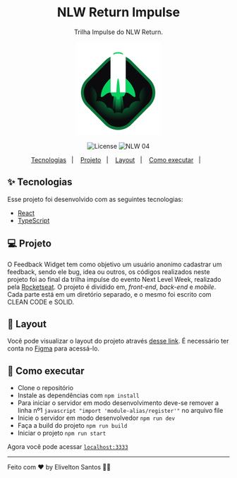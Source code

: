 <h1 align="center">NLW Return Impulse</h1>
<p align="center">Trilha Impulse do NLW Return.</p>

<p align="center">
  <img src="./.github/icon.svg" />
</p>

<p align="center">
  <img alt="License" src="https://img.shields.io/static/v1?label=license&message=MIT&color=8257E5&labelColor=000000">

 <img src="https://img.shields.io/static/v1?label=NLW&message=04&color=8257E5&labelColor=000000" alt="NLW 04" />
</p>

<p align="center">
  <a href="#-tecnologias">Tecnologias</a>&nbsp;&nbsp;&nbsp;|&nbsp;&nbsp;&nbsp;
  <a href="#-projeto">Projeto</a>&nbsp;&nbsp;&nbsp;|&nbsp;&nbsp;&nbsp;
  <a href="#-layout">Layout</a>&nbsp;&nbsp;&nbsp;|&nbsp;&nbsp;&nbsp;
  <a href="#-como-executar">Como executar</a>&nbsp;&nbsp;&nbsp;|&nbsp;&nbsp;&nbsp;
</p>

## ✨ Tecnologias

Esse projeto foi desenvolvido com as seguintes tecnologias:

- [React](https://reactjs.org)
- [TypeScript](https://www.typescriptlang.org/)

## 💻 Projeto

O Feedback Widget tem como objetivo um usuário anonimo cadastrar um feedback, sendo ele bug, idea ou outros, os códigos realizados neste projeto foi ao final da trilha impulse do evento Next Level Week, realizado pela [Rocketseat](https://www.rocketseat.com.br/).
O projeto é dividido em, _front-end_, _back-end_ e _mobile_. Cada parte está em um diretório separado, e o mesmo foi escrito com CLEAN CODE e SOLID.

## 🔖 Layout

Você pode visualizar o layout do projeto através [desse link](https://www.figma.com/file/VYGIFEa3ejW4Sx4PFy6Iuj/Feedback-Widget). É necessário ter conta no [Figma](http://figma.com/) para acessá-lo.

## 🚀 Como executar

- Clone o repositório
- Instale as dependências com `npm install`
- Para iniciar o servidor em modo desenvolvimento deve-se remover a linha nº1 ```javascript "import 'module-alias/register'"``` no arquivo file
- Inicie o servidor em modo desenvolvedor `npm run dev`
- Faça a build do projeto `npm run build`
- Iniciar o projeto `npm run start`

Agora você pode acessar [`localhost:3333`](http://localhost:3333)

---

Feito com ♥ by Elivelton Santos 👋🏻